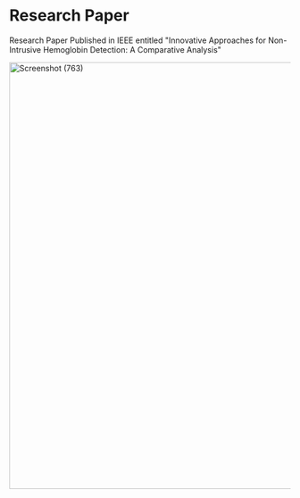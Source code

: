 # Research Paper
Research Paper Published in IEEE entitled "Innovative Approaches for Non-Intrusive Hemoglobin Detection: A Comparative Analysis"






<img width="1110" height="765" alt="Screenshot (763)" src="https://github.com/user-attachments/assets/bcde8b79-c627-4ff9-9148-4b5e7fba0531" />
















